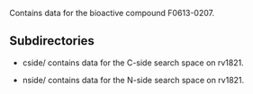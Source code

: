 Contains data for the bioactive compound F0613-0207.

## Subdirectories

- cside/ contains data for the C-side search space on rv1821.

- nside/ contains data for the N-side search space on rv1821.


